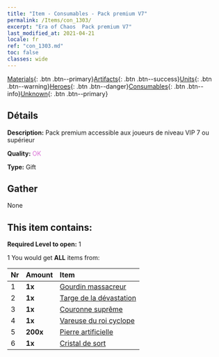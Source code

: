 ```yaml
---
title: "Item - Consumables - Pack premium V7"
permalink: /Items/con_1303/
excerpt: "Era of Chaos  Pack premium V7"
last_modified_at: 2021-04-21
locale: fr
ref: "con_1303.md"
toc: false
classes: wide
---
```

 [Materials](/fr/Items/){: .btn .btn--primary}[Artifacts](/fr/Items/Artifacts/){: .btn .btn--success}[Units](/fr/Items/Units/){: .btn .btn--warning}[Heroes](/fr/Items/Heroes/){: .btn .btn--danger}[Consumables](/fr/Items/Consumables/){: .btn .btn--info}[Unknown](/fr/Items/Unknown/){: .btn .btn--primary}

## Détails
 **Description:** Pack premium accessible aux joueurs de niveau VIP 7 ou supérieur

 **Quality:** <span style="color: #DA70D6">OK</span>

 **Type:** Gift

## Gather

  None

## This item contains:

 **Required Level to open:** 1

 1 You would get **ALL** items  from:

  | Nr | Amount |     Item    |
  |:---|:-------|:------------|
  | 1 |  **1x** | [Gourdin massacreur](/fr/Items/art_125/) |  | 
  | 2 |  **1x** | [Targe de la dévastation](/fr/Items/art_126/) |  | 
  | 3 |  **1x** | [Couronne suprême](/fr/Items/art_127/) |  | 
  | 4 |  **1x** | [Vareuse du roi cyclope](/fr/Items/art_128/) |  | 
  | 5 |  **200x** | [Pierre artificielle](/fr/Items/art_188/) |  | 
  | 6 |  **1x** | [Cristal de sort](/fr/Items/art_189/) |  | 
